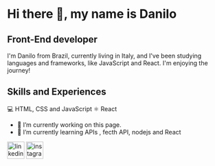 # Hi there 👋, my name is Danilo

## Front-End developer

I'm Danilo from Brazil, currently living in Italy, and I've been studying languages and frameworks, like JavaScript and React. I'm enjoying the journey!

## Skills and Experiences

:computer:  HTML, CSS and JavaScript
⚛️ React



- 🔭 I’m currently working on this page. 
- 🌱 I’m currently learning APIs , fecth API, nodejs and React 


[<img src='https://cdn.jsdelivr.net/npm/simple-icons@3.0.1/icons/linkedin.svg' alt='linkedin' height='40'>](https://www.linkedin.com/in/https://www.linkedin.com/in/danilo-rua-28599b28//)  [<img src='https://cdn.jsdelivr.net/npm/simple-icons@3.0.1/icons/instagram.svg' alt='instagram' height='40'>](https://www.instagram.com/https://www.instagram.com/danilo.rua//)  

